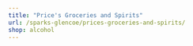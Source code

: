 ```yaml
---
title: "Price's Groceries and Spirits"
url: /sparks-glencoe/prices-groceries-and-spirits/
shop: alcohol
---
```

